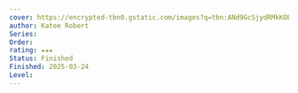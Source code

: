 ```yaml
---
cover: https://encrypted-tbn0.gstatic.com/images?q=tbn:ANd9GcSjydRMkKOEXCiPml_8XUGO8e4Qz7Px6QwF_A&s
author: Katee Robert
Series: 
Order: 
rating: ★★★
Status: Finished
Finished: 2025-03-24
Level:
---
```








